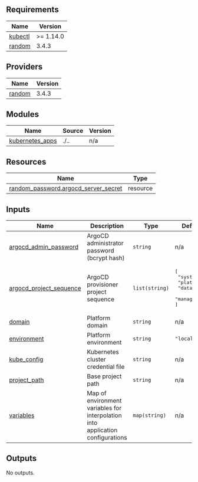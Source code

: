 <!-- BEGIN_TF_DOCS -->
## Requirements

| Name | Version |
|------|---------|
| <a name="requirement_kubectl"></a> [kubectl](#requirement\_kubectl) | >= 1.14.0 |
| <a name="requirement_random"></a> [random](#requirement\_random) | 3.4.3 |

## Providers

| Name | Version |
|------|---------|
| <a name="provider_random"></a> [random](#provider\_random) | 3.4.3 |

## Modules

| Name | Source | Version |
|------|--------|---------|
| <a name="module_kubernetes_apps"></a> [kubernetes\_apps](#module\_kubernetes\_apps) | ./.. | n/a |

## Resources

| Name | Type |
|------|------|
| [random_password.argocd_server_secret](https://registry.terraform.io/providers/hashicorp/random/3.4.3/docs/resources/password) | resource |

## Inputs

| Name | Description | Type | Default | Required |
|------|-------------|------|---------|:--------:|
| <a name="input_argocd_admin_password"></a> [argocd\_admin\_password](#input\_argocd\_admin\_password) | ArgoCD administrator password (bcrypt hash) | `string` | n/a | yes |
| <a name="input_argocd_project_sequence"></a> [argocd\_project\_sequence](#input\_argocd\_project\_sequence) | ArgoCD provisioner project sequence | `list(string)` | <pre>[<br/>  "system",<br/>  "platform",<br/>  "database",<br/>  "management"<br/>]</pre> | no |
| <a name="input_domain"></a> [domain](#input\_domain) | Platform domain | `string` | n/a | yes |
| <a name="input_environment"></a> [environment](#input\_environment) | Platform environment | `string` | `"local"` | no |
| <a name="input_kube_config"></a> [kube\_config](#input\_kube\_config) | Kubernetes cluster credential file | `string` | n/a | yes |
| <a name="input_project_path"></a> [project\_path](#input\_project\_path) | Base project path | `string` | n/a | yes |
| <a name="input_variables"></a> [variables](#input\_variables) | Map of environment variables for interpolation into application configurations | `map(string)` | n/a | yes |

## Outputs

No outputs.
<!-- END_TF_DOCS -->